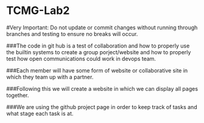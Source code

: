 # TCMG-Lab2

#Very Important: Do not update or commit changes without running through branches and testing to ensure no breaks will occur.

###The code in git hub is a test of collaboration and how to properly use the builtin systems to create a group porject/website and how to properly test how open communications could work in devops team.

###Each member will have some form of website or collaborative site in which they team up with a partner. 


###Following this we will create a website in which we can display all pages together.

###We are using the github project page in order to keep track of tasks and what stage each task is at.
